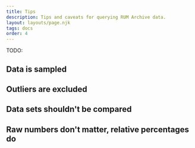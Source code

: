 ```yaml
---
title: Tips
description: Tips and caveats for querying RUM Archive data.
layout: layouts/page.njk
tags: docs
order: 4
---
```


TODO:

## Data is sampled

## Outliers are excluded

## Data sets shouldn't be compared

## Raw numbers don't matter, relative percentages do
